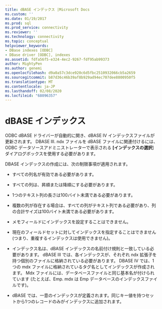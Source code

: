 ```yaml
---
title: dBASE インデックス |Microsoft Docs
ms.custom: ''
ms.date: 01/19/2017
ms.prod: sql
ms.prod_service: connectivity
ms.reviewer: ''
ms.technology: connectivity
ms.topic: conceptual
helpviewer_keywords:
- DBase indexes [ODBC]
- DBase driver [ODBC], indexes
ms.assetid: fdfa56f5-e324-4ec2-9267-fdf95ab99373
author: MightyPen
ms.author: genemi
ms.openlocfilehash: d9a0a57c3dce920c6d5fbc2510932066cb5a2659
ms.sourcegitcommit: b87d36c46b39af8b929ad94ec707dee8800950f5
ms.translationtype: MT
ms.contentlocale: ja-JP
ms.lasthandoff: 02/08/2020
ms.locfileid: "68096357"
---
```

# <a name="dbase-indexes"></a>dBASE インデックス
ODBC dBASE ドライバーが自動的に開き、dBASE IV インデックスファイルが更新されます。 DBASE III. ndx ファイルを dBASE ファイルに関連付けるには、ODBC データソースアドミニストレーターで表示される **[インデックスの選択**] ダイアログボックスを使用する必要があります。  
  
 DBASE インデックスの作成には、次の制限事項が適用されます。  
  
-   すべての列名が有効である必要があります。  
  
-   すべての列は、昇順または降順にする必要があります。  
  
-   1つのテキスト列の長さは100バイト未満である必要があります。  
  
-   複数の列が存在する場合は、すべての列がテキスト列である必要があり、列の合計サイズは100バイト未満である必要があります。  
  
-   メモフィールドにインデックスを設定することはできません。  
  
-   現在のフィールドセットに対してインデックスを指定することはできません (つまり、重複するインデックスは使用できません)。  
  
-   インデックス名は、dBASE インデックスの名前付け規則と一致している必要があります。 dBASE III では、各インデックスが、それぞれ ndx 拡張子を持つ個別のファイルに格納されている必要があります。 DBASE IV では、1つの mdx ファイルに格納されているタグ名としてインデックスが作成されます。 Mdx ファイルには、データベースファイルと同じ基本名が付けられています (たとえば、Emp. mdx は Emp データベースのインデックスファイルです)。  
  
-   dBASE では、一意のインデックスが定義されます。同じキー値を持つセットから1つのレコードのみがインデックスに追加されます。
